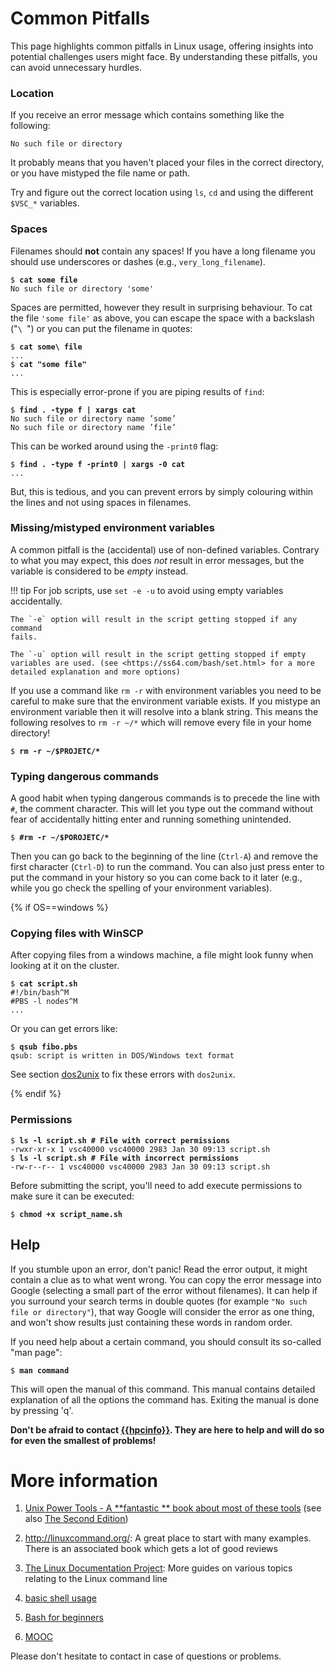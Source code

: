 # Common Pitfalls

This page highlights common pitfalls in Linux usage, offering insights into potential challenges users might face. 
By understanding these pitfalls, you can avoid unnecessary hurdles.

### Location

If you receive an error message which contains something like the
following:
```shell
No such file or directory
```

It probably means that you haven't placed your files in the correct
directory, or you have mistyped the file name or path.

Try and figure out the correct location using `ls`, `cd` and using the
different `$VSC_*` variables.

### Spaces

Filenames should **not** contain any spaces! If you have a long filename you
should use underscores or dashes (e.g., `very_long_filename`).
<pre><code>$ <b>cat some file</b>
No such file or directory 'some'
</code></pre>

Spaces are permitted, however they result in surprising behaviour. To
cat the file `'some file'` as above, you can escape the space with a
backslash ("`\ `") or you can put the filename in quotes:
<pre><code>$ <b>cat some\ file</b>
...
$ <b>cat "some file"</b>
...
</code></pre>

This is especially error-prone if you are piping results of `find`:
<pre><code>$ <b>find . -type f | xargs cat</b>
No such file or directory name ’some’
No such file or directory name ’file’
</code></pre>

This can be worked around using the `-print0` flag:
<pre><code>$ <b>find . -type f -print0 | xargs -0 cat</b>
...
</code></pre>

But, this is tedious, and you can prevent errors by simply colouring
within the lines and not using spaces in filenames.

### Missing/mistyped environment variables

A common pitfall is the (accidental) use of non-defined variables.
Contrary to what you may expect, this does *not* result in error
messages, but the variable is considered to be *empty* instead.

!!! tip
    For job scripts, use `set -e -u` to avoid using empty variables accidentally.

    The `-e` option will result in the script getting stopped if any command
    fails.

    The `-u` option will result in the script getting stopped if empty
    variables are used. (see <https://ss64.com/bash/set.html> for a more
    detailed explanation and more options)

If you use a command like `rm -r` with environment variables you need to
be careful to make sure that the environment variable exists. If you
mistype an environment variable then it will resolve into a blank string.
This means the following resolves to `rm -r ~/*` which will remove every
file in your home directory!
<pre><code>$ <b>rm -r ~/$PROJETC/*</b></code></pre>

### Typing dangerous commands
A good habit when typing dangerous commands is to precede the line with
`#`, the comment character. This will let you type out the command
without fear of accidentally hitting enter and running something
unintended.
<pre><code>$ <b>#rm -r ~/$POROJETC/*</b></code></pre>
Then you can go back to the beginning of the line (`Ctrl-A`) and remove
the first character (`Ctrl-D`) to run the command. You can also just
press enter to put the command in your history so you can come back to
it later (e.g., while you go check the spelling of your environment
variables).

{% if OS==windows %}

### Copying files with WinSCP

After copying files from a windows machine, a file might look funny when
looking at it on the cluster.
<pre><code>$ <b>cat script.sh</b>
#!/bin/bash^M
#PBS -l nodes^M
...
</code></pre>

Or you can get errors like:
<pre><code>$ <b>qsub fibo.pbs</b>
qsub: script is written in DOS/Windows text format
</code></pre>

See section [dos2unix](uploading_files.md#dos2unix) to fix these errors with `dos2unix`.

{% endif %}

### Permissions
<pre><code>$ <b>ls -l script.sh # File with correct permissions</b>
-rwxr-xr-x 1 vsc40000 vsc40000 2983 Jan 30 09:13 script.sh
$ <b>ls -l script.sh # File with incorrect permissions</b>
-rw-r--r-- 1 vsc40000 vsc40000 2983 Jan 30 09:13 script.sh
</code></pre>

Before submitting the script, you'll need to add execute permissions to
make sure it can be executed:
<pre><code>$ <b>chmod +x script_name.sh</b></code></pre>

## Help

If you stumble upon an error, don't panic! Read the error output, it
might contain a clue as to what went wrong. You can copy the error
message into Google (selecting a small part of the error without
filenames). It can help if you surround your search terms in double
quotes (for example `"No such file or directory"`), that way Google will
consider the error as one thing, and won't show results just containing
these words in random order.

If you need help about a certain command, you should consult its so-called "man page":
<pre><code>$ <b>man command</b></code></pre>

This will open the manual of this command. This manual contains detailed
explanation of all the options the command has. Exiting the manual is
done by pressing 'q'.

**Don't be afraid to contact <a href="mailto:{{hpcinfo}}">{{hpcinfo}}</a>. They are here to help and will do so for even the 
smallest of problems!**

# More information

1.  [Unix Power Tools - A **fantastic ** book about most of these tools](http://www.docstore.mik.ua/orelly/unix/upt/index.htm) (see also [The Second Edition](http://www.docstore.mik.ua/orelly/unix2.1/index.htm))

2.  <http://linuxcommand.org/>: A great place to start with many
    examples. There is an associated book which gets a lot of good
    reviews

3.  [The Linux Documentation Project](http://www.tldp.org/guides.html): More guides on various topics relating to the Linux command line

4.  [basic shell
    usage](http://linuxcommand.org/lc3_learning_the_shell.php)

5.  [Bash for
    beginners](http://www.tldp.org/LDP/Bash-Beginners-Guide/html/Bash-Beginners-Guide.html)

6.  [MOOC](https://www.edx.org/course/introduction-linux-linuxfoundationx-lfs101x-0)

Please don't hesitate to contact in case of questions or problems.
